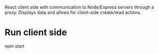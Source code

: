 React client side with communication to Node/Express servers through a proxy. Displays data and allows for client-side create/read actions. 

# Run client side
npm start